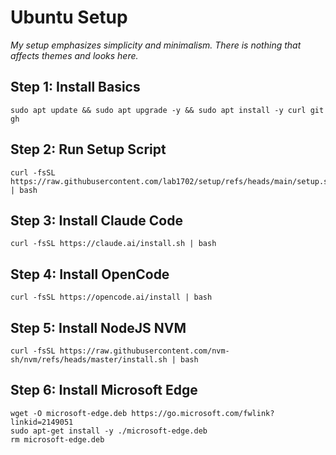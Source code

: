 # Ubuntu Setup

*My setup emphasizes simplicity and minimalism. There is nothing that affects themes and looks here.*

## Step 1: Install Basics

    sudo apt update && sudo apt upgrade -y && sudo apt install -y curl git gh

## Step 2: Run Setup Script

    curl -fsSL https://raw.githubusercontent.com/lab1702/setup/refs/heads/main/setup.sh | bash

## Step 3: Install Claude Code

    curl -fsSL https://claude.ai/install.sh | bash

## Step 4: Install OpenCode

    curl -fsSL https://opencode.ai/install | bash

## Step 5: Install NodeJS NVM

    curl -fsSL https://raw.githubusercontent.com/nvm-sh/nvm/refs/heads/master/install.sh | bash

## Step 6: Install Microsoft Edge

    wget -O microsoft-edge.deb https://go.microsoft.com/fwlink?linkid=2149051
    sudo apt-get install -y ./microsoft-edge.deb
    rm microsoft-edge.deb
